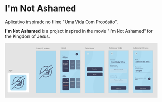 # I'm Not Ashamed
Aplicativo inspirado no filme "Uma Vida Com Propósito".

**I'm Not Ashamed** is a project inspired in the movie "I'm Not Ashamed" for the Kingdom of Jesus.


<img src="./design/preview.png"/>


